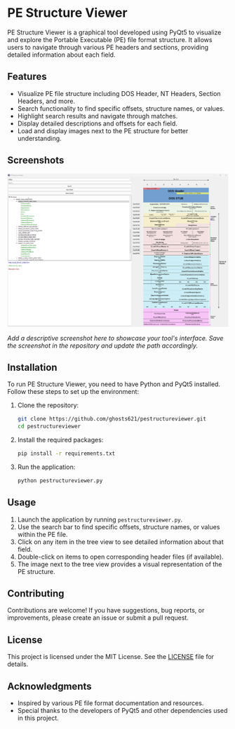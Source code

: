 # PE Structure Viewer

PE Structure Viewer is a graphical tool developed using PyQt5 to visualize and explore the Portable Executable (PE) file format structure. It allows users to navigate through various PE headers and sections, providing detailed information about each field.

## Features

- Visualize PE file structure including DOS Header, NT Headers, Section Headers, and more.
- Search functionality to find specific offsets, structure names, or values.
- Highlight search results and navigate through matches.
- Display detailed descriptions and offsets for each field.
- Load and display images next to the PE structure for better understanding.

## Screenshots

![PE Structure Viewer Screenshot](PE_Structure_Viewer.png)

*Add a descriptive screenshot here to showcase your tool's interface. Save the screenshot in the repository and update the path accordingly.*

## Installation

To run PE Structure Viewer, you need to have Python and PyQt5 installed. Follow these steps to set up the environment:

1. Clone the repository:
   ```bash
   git clone https://github.com/ghosts621/pestructureviewer.git
   cd pestructureviewer
   ```

2. Install the required packages:
   ```bash
   pip install -r requirements.txt
   ```

3. Run the application:
   ```bash
   python pestructureviewer.py
   ```

## Usage

1. Launch the application by running `pestructureviewer.py`.
2. Use the search bar to find specific offsets, structure names, or values within the PE file.
3. Click on any item in the tree view to see detailed information about that field.
4. Double-click on items to open corresponding header files (if available).
5. The image next to the tree view provides a visual representation of the PE structure.

## Contributing

Contributions are welcome! If you have suggestions, bug reports, or improvements, please create an issue or submit a pull request.

## License

This project is licensed under the MIT License. See the [LICENSE](LICENSE) file for details.

## Acknowledgments

- Inspired by various PE file format documentation and resources.
- Special thanks to the developers of PyQt5 and other dependencies used in this project.
